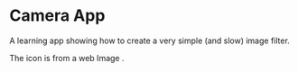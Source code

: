 # Camera App

A learning app showing how to create a very simple (and slow) image filter.

The icon is from a web Image 
.
